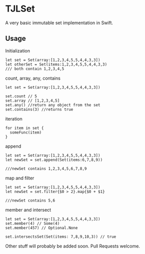 TJLSet
======
A very basic immutable set implementation in Swift.


Usage
------

Initialization
```
let set = Set(array:[1,2,3,4,5,5,4,4,3,3])
let otherSet = Set(items:1,2,3,4,5,5,4,4,3,3)
/// both contain 1,2,3,4,5
```

count, array, any, contains
```
let set = Set(array:[1,2,3,4,5,5,4,4,3,3])

set.count // 5
set.array // [1,2,3,4,5]
set.any() //return any object from the set
set.contains(3) //returns true
```

iteration
```
for item in set {
  someFunc(item)
}
```
append

```
let set = Set(array:[1,2,3,4,5,5,4,4,3,3])
let newSet = set.append(Set(items:6,7,8,9))

///newSet contains 1,2,3,4,5,6,7,8,9
```
map and filter
```
let set = Set(array:[1,2,3,4,5,5,4,4,3,3])
let newSet = set.filter{$0 > 2}.map{$0 + $1}

///newSet contains 5,6

```

member and intersect
```
let set = Set(array:[1,2,3,4,5,5,4,4,3,3])
set.member(4) // Some(4)
set.member(457) // Optional.None

set.intersectsSet(Set(items: 7,8,9,10,3)) // true

```
Other stuff will probably be added soon. Pull Requests welcome.
